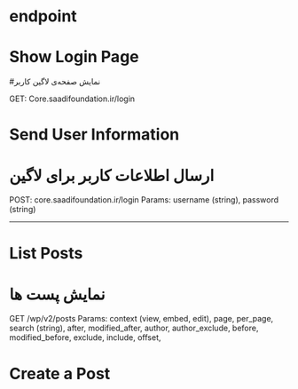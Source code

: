 # endpoint

# Show Login Page
#نمایش صفحه‌ی لاگین کاربر

GET: Core.saadifoundation.ir/login

# Send User Information
# ارسال اطلاعات کاربر برای لاگین

POST: core.saadifoundation.ir/login
Params: username (string), password (string)

--------------------------------------------------

# List Posts
# نمایش پست ها

GET /wp/v2/posts
Params: context (view, embed, edit), page, per_page, search	(string), after, modified_after, author, author_exclude, before, modified_before, exclude, include, offset, 

# Create a Post
